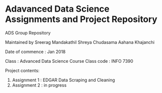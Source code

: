 # Adavanced Data Science Assignments and Project Repository
ADS Group Repository

Maintained by 
Sreerag Mandakathil 
Shreya Chudasama
Aahana Khajanchi

Date of commence : Jan 2018

Class : Advanced Data Science Course
Class code : INFO 7390

Project contents:
1. Assignment 1 : EDGAR Data Scraping and Cleaning
2. Assignment 2 : in progress
